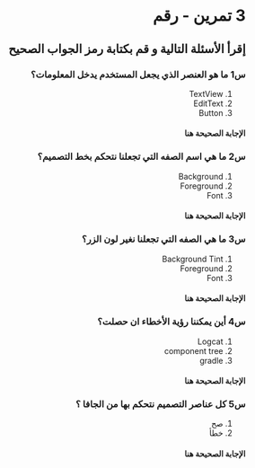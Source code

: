
<div dir = "rtl">

#   3 تمرين - رقم
## إقرأ الأسئلة التالية و قم بكتابة رمز الجواب الصحيح 
### س1 ما هو العنصر الذي يجعل المستخدم يدخل المعلومات؟  
1. TextView
2. EditText
3. Button
#### الإجابة الصحيحة هنا 


### س2 ما هي اسم الصفه التي تجعلنا نتحكم بخط التصميم؟ 
1. Background
2. Foreground
3. Font
 #### الإجابة الصحيحة هنا 


### س3 ما هي الصفه التي تجعلنا نغير لون الزر؟ 
1. Background Tint
2. Foreground
3. Font
 #### الإجابة الصحيحة هنا


### س4 أين يمكننا رؤية الأخطاء ان حصلت؟ 
1. Logcat
2. component tree
3. gradle
 #### الإجابة الصحيحة هنا


### س5 كل عناصر التصميم نتحكم بها من الجافا ؟ 
1. صح
2. خطأ  
 #### الإجابة الصحيحة هنا


</div>